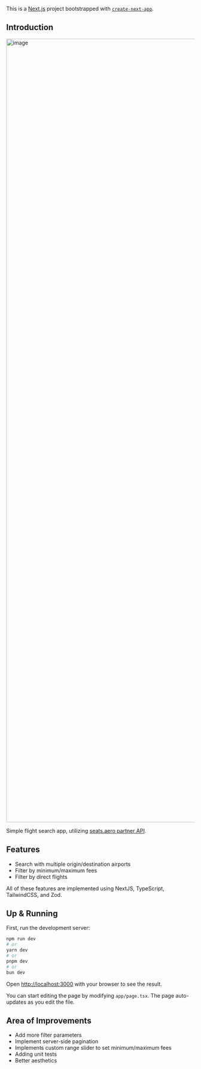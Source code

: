 This is a [Next.js](https://nextjs.org) project bootstrapped with [`create-next-app`](https://nextjs.org/docs/app/api-reference/cli/create-next-app).

## Introduction

<img width="2091" alt="image" src="https://github.com/user-attachments/assets/4b6613f2-f898-482b-9776-3f6c62094562" />

Simple flight search app, utilizing [seats.aero partner API](https://developers.seats.aero/reference/cached-search).

## Features

- Search with multiple origin/destination airports
- Filter by minimum/maximum fees
- Filter by direct flights

All of these features are implemented using NextJS, TypeScript, TailwindCSS, and Zod.

## Up & Running

First, run the development server:

```bash
npm run dev
# or
yarn dev
# or
pnpm dev
# or
bun dev
```

Open [http://localhost:3000](http://localhost:3000) with your browser to see the result.

You can start editing the page by modifying `app/page.tsx`. The page auto-updates as you edit the file.

## Area of Improvements

- Add more filter parameters
- Implement server-side pagination
- Implements custom range slider to set minimum/maximum fees
- Adding unit tests
- Better aesthetics
